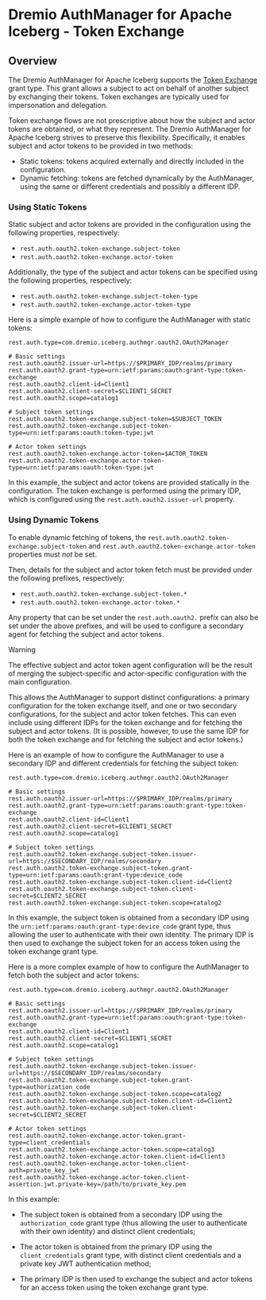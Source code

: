 <!--
Copyright (C) 2025 Dremio Corporation

Licensed under the Apache License, Version 2.0 (the "License");
you may not use this file except in compliance with the License.
You may obtain a copy of the License at

    http://www.apache.org/licenses/LICENSE-2.0

Unless required by applicable law or agreed to in writing, software
distributed under the License is distributed on an "AS IS" BASIS,
WITHOUT WARRANTIES OR CONDITIONS OF ANY KIND, either express or implied.
See the License for the specific language governing permissions and
limitations under the License.
-->
# Dremio AuthManager for Apache Iceberg - Token Exchange

## Overview

The Dremio AuthManager for Apache Iceberg supports the [Token Exchange] grant type. This grant
allows a subject to act on behalf of another subject by exchanging their tokens. Token exchanges are
typically used for impersonation and delegation.

[Token Exchange]: https://datatracker.ietf.org/doc/html/rfc8693

Token exchange flows are not prescriptive about how the subject and actor tokens are obtained, or
what they represent. The Dremio AuthManager for Apache Iceberg strives to preserve this flexibility.
Specifically, it enables subject and actor tokens to be provided in two methods:

* Static tokens: tokens acquired externally and directly included in the configuration. 
* Dynamic fetching: tokens are fetched dynamically by the AuthManager, using the same or different
  credentials and possibly a different IDP.

### Using Static Tokens

Static subject and actor tokens are provided in the configuration using the following properties,
respectively:

* `rest.auth.oauth2.token-exchange.subject-token`
* `rest.auth.oauth2.token-exchange.actor-token`

Additionally, the type of the subject and actor tokens can be specified using the following
properties, respectively:

* `rest.auth.oauth2.token-exchange.subject-token-type`
* `rest.auth.oauth2.token-exchange.actor-token-type`

Here is a simple example of how to configure the AuthManager with static tokens:

```properties
rest.auth.type=com.dremio.iceberg.authmgr.oauth2.OAuth2Manager

# Basic settings
rest.auth.oauth2.issuer-url=https://$PRIMARY_IDP/realms/primary
rest.auth.oauth2.grant-type=urn:ietf:params:oauth:grant-type:token-exchange
rest.auth.oauth2.client-id=Client1
rest.auth.oauth2.client-secret=$CLIENT1_SECRET
rest.auth.oauth2.scope=catalog1

# Subject token settings
rest.auth.oauth2.token-exchange.subject-token=$SUBJECT_TOKEN
rest.auth.oauth2.token-exchange.subject-token-type=urn:ietf:params:oauth:token-type:jwt

# Actor token settings
rest.auth.oauth2.token-exchange.actor-token=$ACTOR_TOKEN
rest.auth.oauth2.token-exchange.actor-token-type=urn:ietf:params:oauth:token-type:jwt
```

In this example, the subject and actor tokens are provided statically in the configuration. The
token exchange is performed using the primary IDP, which is configured using the
`rest.auth.oauth2.issuer-url` property.

### Using Dynamic Tokens

To enable dynamic fetching of tokens, the `rest.auth.oauth2.token-exchange.subject-token` and
`rest.auth.oauth2.token-exchange.actor-token` properties must _not_ be set.

Then, details for the subject and actor token fetch must be provided under the following prefixes,
respectively:

* `rest.auth.oauth2.token-exchange.subject-token.*`
* `rest.auth.oauth2.token-exchange.actor-token.*`

Any property that can be set under the `rest.auth.oauth2.` prefix can also be set under the above
prefixes, and will be used to configure a secondary agent for fetching the subject and actor
tokens.

> [!WARNING]
> The effective subject and actor token agent configuration will be the result of merging the
> subject-specific and actor-specific configuration with the main configuration.

This allows the AuthManager to support distinct configurations: a primary configuration for the
token exchange itself, and one or two secondary configurations, for the subject and actor token
fetches. This can even include using different IDPs for the token exchange and for fetching the
subject and actor tokens. (It is possible, however, to use the same IDP for both the token exchange
and for fetching the subject and actor tokens.)

Here is an example of how to configure the AuthManager to use a secondary IDP and different
credentials for fetching the subject token:

```properties
rest.auth.type=com.dremio.iceberg.authmgr.oauth2.OAuth2Manager

# Basic settings
rest.auth.oauth2.issuer-url=https://$PRIMARY_IDP/realms/primary
rest.auth.oauth2.grant-type=urn:ietf:params:oauth:grant-type:token-exchange
rest.auth.oauth2.client-id=Client1
rest.auth.oauth2.client-secret=$CLIENT1_SECRET
rest.auth.oauth2.scope=catalog1

# Subject token settings
rest.auth.oauth2.token-exchange.subject-token.issuer-url=https://$SECONDARY_IDP/realms/secondary
rest.auth.oauth2.token-exchange.subject-token.grant-type=urn:ietf:params:oauth:grant-type:device_code
rest.auth.oauth2.token-exchange.subject-token.client-id=Client2
rest.auth.oauth2.token-exchange.subject-token.client-secret=$CLIENT2_SECRET
rest.auth.oauth2.token-exchange.subject-token.scope=catalog2
```

In this example, the subject token is obtained from a secondary IDP using the
`urn:ietf:params:oauth:grant-type:device_code` grant type, thus allowing the user to authenticate
with their own identity. The primary IDP is then used to exchange the subject token for an access
token using the token exchange grant type.

Here is a more complex example of how to configure the AuthManager to fetch both the subject and
actor tokens:

```properties
rest.auth.type=com.dremio.iceberg.authmgr.oauth2.OAuth2Manager

# Basic settings
rest.auth.oauth2.issuer-url=https://$PRIMARY_IDP/realms/primary
rest.auth.oauth2.grant-type=urn:ietf:params:oauth:grant-type:token-exchange
rest.auth.oauth2.client-id=Client1
rest.auth.oauth2.client-secret=$CLIENT1_SECRET
rest.auth.oauth2.scope=catalog1

# Subject token settings
rest.auth.oauth2.token-exchange.subject-token.issuer-url=https://$SECONDARY_IDP/realms/secondary
rest.auth.oauth2.token-exchange.subject-token.grant-type=authorization_code
rest.auth.oauth2.token-exchange.subject-token.scope=catalog2
rest.auth.oauth2.token-exchange.subject-token.client-id=Client2
rest.auth.oauth2.token-exchange.subject-token.client-secret=$CLIENT2_SECRET

# Actor token settings
rest.auth.oauth2.token-exchange.actor-token.grant-type=client_credentials
rest.auth.oauth2.token-exchange.actor-token.scope=catalog3
rest.auth.oauth2.token-exchange.actor-token.client-id=Client3
rest.auth.oauth2.token-exchange.actor-token.client-auth=private_key_jwt
rest.auth.oauth2.token-exchange.actor-token.client-assertion.jwt.private-key=/path/to/private_key.pem
```

In this example:

* The subject token is obtained from a secondary IDP using the `authorization_code` grant type (thus
  allowing the user to authenticate with their own identity) and distinct client credentials;

* The actor token is obtained from the primary IDP using the `client_credentials` grant type, with
  distinct client credentials and a private key JWT authentication method;

* The primary IDP is then used to exchange the subject and actor tokens for an access token using
  the token exchange grant type.
